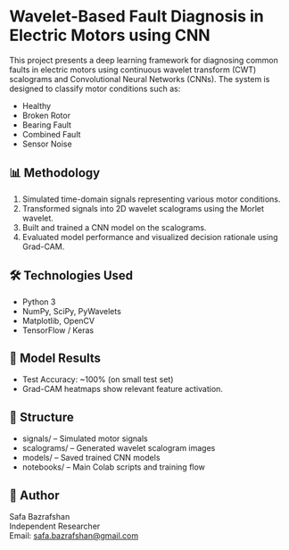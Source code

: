 # Wavelet-Based Fault Diagnosis in Electric Motors using CNN

This project presents a deep learning framework for diagnosing common faults in electric motors using continuous wavelet transform (CWT) scalograms and Convolutional Neural Networks (CNNs). The system is designed to classify motor conditions such as:

- Healthy
- Broken Rotor
- Bearing Fault
- Combined Fault
- Sensor Noise

## 📊 Methodology
1. Simulated time-domain signals representing various motor conditions.
2. Transformed signals into 2D wavelet scalograms using the Morlet wavelet.
3. Built and trained a CNN model on the scalograms.
4. Evaluated model performance and visualized decision rationale using Grad-CAM.

## 🛠️ Technologies Used
- Python 3
- NumPy, SciPy, PyWavelets
- Matplotlib, OpenCV
- TensorFlow / Keras

## 🧠 Model Results
- Test Accuracy: ~100% (on small test set)
- Grad-CAM heatmaps show relevant feature activation.

## 📁 Structure
- signals/ – Simulated motor signals
- scalograms/ – Generated wavelet scalogram images
- models/ – Saved trained CNN models
- notebooks/ – Main Colab scripts and training flow

## 👤 Author
Safa Bazrafshan  
Independent Researcher  
Email: safa.bazrafshan@gmail.com
